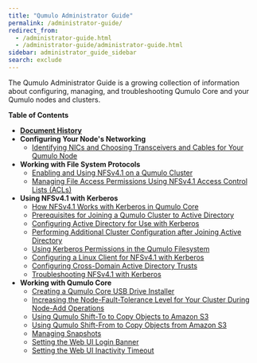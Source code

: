 ```yaml
---
title: "Qumulo Administrator Guide"
permalink: /administrator-guide/
redirect_from:
  - /administrator-guide.html
  - /administrator-guide/administrator-guide.html
sidebar: administrator_guide_sidebar
search: exclude
---
```


The Qumulo Administrator Guide is a growing collection of information about configuring, managing, and troubleshooting Qumulo Core and your Qumulo nodes and clusters.

**Table of Contents**
* **[Document History](document-history.md)**
* **Configuring Your Node's Networking**
  * [Identifying NICs and Choosing Transceivers and Cables for Your Qumulo Node](networking/nics-transceivers-cables.md)
* **Working with File System Protocols**
  * [Enabling and Using NFSv4.1 on a Qumulo Cluster](protocols/nfsv4.1-enabling-using.md)
  * [Managing File Access Permissions Using NFSv4.1 Access Control Lists (ACLs)](protocols/nfsv4.1-acls.md)
* **Using NFSv4.1 with Kerberos**
  * [How NFSv4.1 Works with Kerberos in Qumulo Core](kerberos/kerberos.md)
  * [Prerequisites for Joining a Qumulo Cluster to Active Directory](kerberos/kerberos-prerequisites-joining-cluster-active-directory.md)
  * [Configuring Active Directory for Use with Kerberos](kerberos/kerberos-configuring-active-directory.md)
  * [Performing Additional Cluster Configuration after Joining Active Directory](kerberos/kerberos-additional-cluster-configuration.md)
  * [Using Kerberos Permissions in the Qumulo Filesystem](kerberos/kerberos-qumulo-permissions.md)
  * [Configuring a Linux Client for NFSv4.1 with Kerberos](kerberos/kerberos-configuring-linux-client.md)
  * [Configuring Cross-Domain Active Directory Trusts](kerberos/kerberos-configuring-cross-domain-active-directory-trusts.md)
  * [Troubleshooting NFSv4.1 with Kerberos](kerberos/kerberos-troubleshooting.md)
* **Working with Qumulo Core**
  * [Creating a Qumulo Core USB Drive Installer](qumulo-core/creating-usb-drive-installer.md)
  * [Increasing the Node-Fault-Tolerance Level for Your Cluster During Node-Add Operations](qumulo-core/node-fault-tolerance-level.md)
  * [Using Qumulo Shift-To to Copy Objects to Amazon S3](qumulo-core/shift-to-s3.md)
  * [Using Qumulo Shift-From to Copy Objects from Amazon S3](qumulo-core/shift-from-s3.md)
  * [Managing Snapshots](qumulo-core/managing-snapshots.md)
  * [Setting the Web UI Login Banner](qumulo-core/web-ui-login-banner.html)
  * [Setting the Web UI Inactivity Timeout](qumulo-core/web-ui-inactivity-timeout.md)

